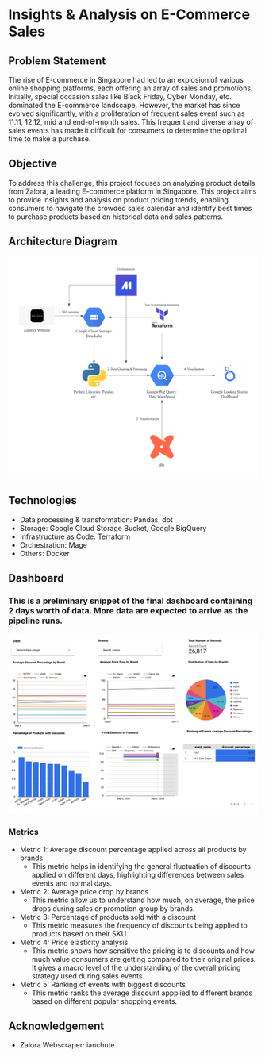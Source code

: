 # Insights & Analysis on E-Commerce Sales

## Problem Statement
The rise of E-commerce in Singapore had led to an explosion of various online shopping platforms, each offering an array of sales and promotions.
Initially, special occasion sales like Black Friday, Cyber Monday, etc. dominated the E-commerce landscape.
However, the market has since evolved significantly, with a proliferation of frequent sales event such as 11.11, 12.12, mid and end-of-month sales.
This frequent and diverse array of sales events has made it difficult for consumers to determine the optimal time to make a purchase. 

## Objective
To address this challenge, this project focuses on analyzing product details from Zalora, a leading E-commerce platform in Singapore. This project aims to provide insights and analysis on product pricing trends, enabling consumers to navigate the crowded sales calendar and identify best times to purchase products based on historical data and sales patterns.

## Architecture Diagram

<div style="text-align: center;">
  <img src="images/E-Commerce Architecture Diagram.png" alt="architecture_diagram" width="600"/>
</div>

## Technologies
- Data processing & transformation: Pandas, dbt
- Storage: Google Cloud Storage Bucket, Google BigQuery
- Infrastructure as Code: Terraform
- Orchestration: Mage
- Others: Docker

## Dashboard
### This is a preliminary snippet of the final dashboard containing 2 days worth of data. More data are expected to arrive as the pipeline runs.

<div style="text-align: center;">
  <img src="images/dashboard_sample_unpopulated.png" alt="dashboard_diagram" width="600"/>
</div>

### Metrics
- Metric 1: Average discount percentage applied across all products by brands
  - This metric helps in identifying the general fluctuation of discounts applied on different days, highlighting differences between sales events and normal days.
- Metric 2: Average price drop by brands
  - This metric allow us to understand how much, on average, the price drops during sales or promotion group by brands.
- Metric 3: Percentage of products sold with a discount
  - This metric measures the frequency of discounts being applied to products based on their SKU.
- Metric 4: Price elasticity analysis
  - This metric shows how sensitive the pricing is to discounts and how much value consumers are getting compared to their original prices. It gives a macro level of the understanding of the overall pricing strategy used during sales events.
- Metric 5: Ranking of events with biggest discounts
  - This metric ranks the average discount appplied to different brands based on different popular shopping events.

## Acknowledgement
- Zalora Webscraper: ianchute
